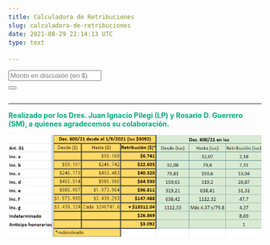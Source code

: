 ```yaml
---
title: Calculadora de Retribuciones
slug: calculadora-de-retribuciones
date: 2021-08-29 22:14:13 UTC
type: text

---
```

<div class="form-group">
<div class="form-row">
<div class="col-md-8">
<input type="number" class="form-control" id="monto" name="monto" placeholder="Monto en discusión (en $)" autocomplete="off" onInput="calcular()"></input>
</div>
<div class="col-md-4">
<button onClick="calcular();" class="btn btn-outline-secondary"><i class="fas fa-calculator"></i></button>
</div>
</div>
<div class="form-row" style="margin-top:2em;">
<div class="col-md-8">
<span id="valorius" style="display:none;">Valor actual del ius: <b>3093</b></span>
</div>
</div>
<div class="form-row">
<div class="col-md-8">
<span id="enius"></span>
</div>
</div>
<div class="form-row">
<div class="col-md-8">
<span id="enpesos"></span>
</div>
</div>
<div class="form-row">
<div class="col-md-8">
<span id="inciso"></span>
</div>
</div>
<hr>
<b style="color:#00aa7f;">Realizado por los Dres. Juan Ignacio Pilegi (LP) y Rosario D. Guerrero (SM), a quienes agradecemos su colaboración. </b>
</div>

![](/images/uploads/honorarios-dec-600-septiembre.png)

<script>
function calcular() {
ius = 3093;
var _0x29f9c7=_0x2230;(function(_0x202ec4,_0x264d99){var _0x392d21=_0x2230,_0x120773=_0x202ec4();while(!!\[\]){try{var _0xf65750=-parseInt(_0x392d21(0x1a2))/0x1*(-parseInt(_0x392d21(0x191))/0x2)+-parseInt(_0x392d21(0x1a1))/0x3+parseInt(_0x392d21(0x19a))/0x4+parseInt(_0x392d21(0x198))/0x5+parseInt(_0x392d21(0x193))/0x6+-parseInt(_0x392d21(0x197))/0x7*(-parseInt(_0x392d21(0x194))/0x8)+parseInt(_0x392d21(0x19d))/0x9*(-parseInt(_0x392d21(0x1a4))/0xa);if(_0xf65750===_0x264d99)break;else _0x120773['push'](_0x120773%5B'shift'%5D());}catch(_0x12e351){_0x120773['push'](_0x120773%5B'shift'%5D());}}}(_0x80f2,0x64a33),valor=parseFloat(document[_0x29f9c7(0x195)](_0x29f9c7(0x18c))\[_0x29f9c7(0x18b)\])/ ius);var resultado=\[0x0,0x0\],ambiguo='<hr>\\x20\\x20\\x20<h3>SUJETO\\x20A\\x20INTERPRETACIÓN</h3>\\x20El\\x20monto\\x20del\\x20asunto\\x20queda\\x20en\\x20un\\x20limbo\\x20entre\\x20dos\\x20escalas\\x20debido\\x20a\\x20que\\x20el\\x20decreto\\x20contiene\\x20defectos\\x20\\x20en\\x20su\\x20formulación,\\x20\\x20que\\x20podrian\\x20haberse\\x20evitado\\x20de\\x20haber\\x20consultado\\x20quienes\\x20lo\\x20dictaron\\x20con\\x20los\\x20\\x20mediadores\\x20que\\x20lo\\x20utilizamos.\\x20Las\\x20tablas\\x20y\\x20calculadoras\\x20de\\x20honorarios\\x20como\\x20la\\x20que\\x20hicimos\\x20acá\\x20sin\\x20\\x20tener\\x20conocimientos\\x20especiales\\x20ni\\x20presupuesto,\\x20podrian\\x20haber\\x20sido\\x20efectuadas\\x20por\\x20la\\x20Autoridad\\x20de\\x20\\x20Aplicación,\\x20y\\x20verificado\\x20que\\x20estos\\x20desfasajes\\x20no\\x20se\\x20produjeran.';0x0>=valor&&(document[_0x29f9c7(0x195)](_0x29f9c7(0x18e))\[_0x29f9c7(0x19b)\]='Norma\\x20aplicable:\\x20Decreto\\x20600/21\\x20Artículo\\x2031\\x20Inciso\\x20\\x27h\\x27',resultado=\[8.69,0x0\]);0x0<valor&&valor<=32.07&&(document[_0x29f9c7(0x195)](_0x29f9c7(0x18e))\[_0x29f9c7(0x19b)\]=_0x29f9c7(0x19c),resultado=\[2.18,0x0\]);32.07<valor&&valor<32.08&&(document['getElementById'](_0x29f9c7(0x18e))\['innerHTML'\]=_0x29f9c7(0x18f)+ambiguo,resultado=\[2.18,7.31\]);32.08<=valor&&valor<=79.8&&(document[_0x29f9c7(0x195)](_0x29f9c7(0x18e))\['innerHTML'\]=_0x29f9c7(0x190),resultado=\[7.31,0x0\]);79.8<valor&&valor<=79.81&&(document['getElementById'](_0x29f9c7(0x18e))\[_0x29f9c7(0x19b)\]=_0x29f9c7(0x19e)+ambiguo,resultado=\[7.31,13.04\]);79.81<valor&&valor<=159.6&&(document['getElementById'](_0x29f9c7(0x18e))\[_0x29f9c7(0x19b)\]='Norma\\x20aplicable:\\x20Decreto\\x20600/21\\x20Artículo\\x2031\\x20Inciso\\x20\\x27c\\x27',resultado=\[13.04,0x0\]);159.6<valor&&valor<=159.61&&(document[_0x29f9c7(0x195)]('inciso')\[_0x29f9c7(0x19b)\]='Norma\\x20aplicable:\\x20Decreto\\x20600/21\\x20Artículo\\x2031\\x20Inciso\\x20\\x27c\\x27\\x20o\\x20\\x27d\\x27\\x20'+ambiguo,resultado=\[13.04,20.87\]);159.61<valor&&valor<=319.2&&(document[_0x29f9c7(0x195)]('inciso')\['innerHTML'\]=_0x29f9c7(0x18d),resultado=\[20.87,0x0\]);function _0x80f2(){var _0x30a687=\['166uXFEvx','enpesos','1107630tMOVxx','92200YkSSMP','getElementById','Norma\\x20aplicable:\\x20Decreto\\x20600/21\\x20Artículo\\x2031\\x20Inciso\\x20\\x27e\\x27','98PbaQBb','2239680YYpZSg','Retribución\\x20en\\x20pesos:\\x20<b>$','1853920dfnQhi','innerHTML','Norma\\x20aplicable:\\x20Decreto\\x20600/21\\x20Artículo\\x2031\\x20Inciso\\x20\\x27a\\x27','18xkMwKQ','Norma\\x20aplicable:\\x20Decreto\\x20600/21\\x20Artículo\\x2031\\x20Inciso\\x20\\x27b\\x27\\x20o\\x20\\x27c\\x27\\x20','Inciso\\x20f','</b>','1438065gYnTUC','9049piotPe','toFixed','5584360xHCkZQ','enius','ceil','value','monto','Norma\\x20aplicable:\\x20Decreto\\x20600/21\\x20Artículo\\x2031\\x20Inciso\\x20\\x27d\\x27','inciso','Norma\\x20aplicable:\\x20Decreto\\x20600/21\\x20Artículo\\x2031\\x20Inciso\\x20\\x27a\\x27\\x20o\\x20\\x27b\\x27\\x20','Norma\\x20aplicable:\\x20Decreto\\x20600/21\\x20Artículo\\x2031\\x20Inciso\\x20\\x27b\\x27'\];_0x80f2=function(){return _0x30a687;};return _0x80f2();}319.2<valor&&valor<=319.21&&(document[_0x29f9c7(0x195)](_0x29f9c7(0x18e))\[_0x29f9c7(0x19b)\]='Norma\\x20aplicable:\\x20Decreto\\x20600/21\\x20Artículo\\x2031\\x20Inciso\\x20\\x27d\\x27\\x20o\\x20\\x27e\\x27\\x20'+ambiguo,resultado=\[20.87,31.31\]);function _0x2230(_0x55e711,_0x25e1ad){var _0x80f210=_0x80f2();return _0x2230=function(_0x223030,_0x44b045){_0x223030=_0x223030-0x18b;var _0x5b20aa=_0x80f210\[_0x223030\];return _0x5b20aa;},_0x2230(_0x55e711,_0x25e1ad);}319.21<valor&&valor<=638.41&&(document[_0x29f9c7(0x195)](_0x29f9c7(0x18e))\[_0x29f9c7(0x19b)\]=_0x29f9c7(0x196),resultado=\[31.31,0x0\]);638.41<valor&&valor<=638.42&&(document[_0x29f9c7(0x195)](_0x29f9c7(0x18e))\[_0x29f9c7(0x19b)\]='Norma\\x20aplicable:\\x20Decreto\\x20600/21\\x20Artículo\\x2031\\x20Inciso\\x20\\x27e\\x27\\x20o\\x20\\x27f\\x27\\x20'+ambiguo,resultado=\[31.31,47.7\]);638.42<valor&&valor<=1112.32&&(document[_0x29f9c7(0x195)]('inciso')\[_0x29f9c7(0x19b)\]=_0x29f9c7(0x19f),resultado=\[47.7,0x0\]);if(1112.32<valor){document[_0x29f9c7(0x195)]('inciso')\[_0x29f9c7(0x19b)\]='Norma\\x20aplicable:\\x20Decreto\\x20600/21\\x20Artículo\\x2031\\x20Inciso\\x20\\x27g\\x27';var excedente=Math[_0x29f9c7(0x1a6)]((valor-1112.32)/79.8);resultado=\[47.7+excedente_4.37,0x0\];}resultado\[0x1\]==0x0?(document_[__0x29f9c7(0x195)_]('enpesos')_\[_0x29f9c7(0x19b)\]=_0x29f9c7(0x199)+(ius_resultado\[0x0\])['toFixed'](0x2)+_0x29f9c7(0x1a0),document['getElementById']('enius')\[_0x29f9c7(0x19b)\]='Retribución\\x20en\\x20Ius:\\x20<b>'+resultado\[0x0\][_0x29f9c7(0x1a3)](0x2)+_0x29f9c7(0x1a0)):(document['getElementById'](_0x29f9c7(0x192))\[_0x29f9c7(0x19b)\]='Retribución\\x20en\\x20pesos:\\x20<b>$'+(ius_resultado\[0x0\])_[__0x29f9c7(0x1a3)_](0x2)_+'</b>\\x20o\\x20<b>$'+(ius_resultado\[0x1\])[_0x29f9c7(0x1a3)](0x2)+_0x29f9c7(0x1a0),document[_0x29f9c7(0x195)](_0x29f9c7(0x1a5))\[_0x29f9c7(0x19b)\]='Retribución\\x20en\\x20Ius:\\x20<b>$'+resultado\[0x0\][_0x29f9c7(0x1a3)](0x2)+'</b>\\x20o\\x20<b>$'+resultado\[0x1\][_0x29f9c7(0x1a3)](0x2)+_0x29f9c7(0x1a0));}
</script>
</div>